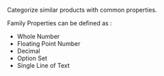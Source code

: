 Categorize similar products with common properties.

Family Properties can be defined as :
- Whole Number
- Floating Point Number
- Decimal
- Option Set
- Single Line of Text


